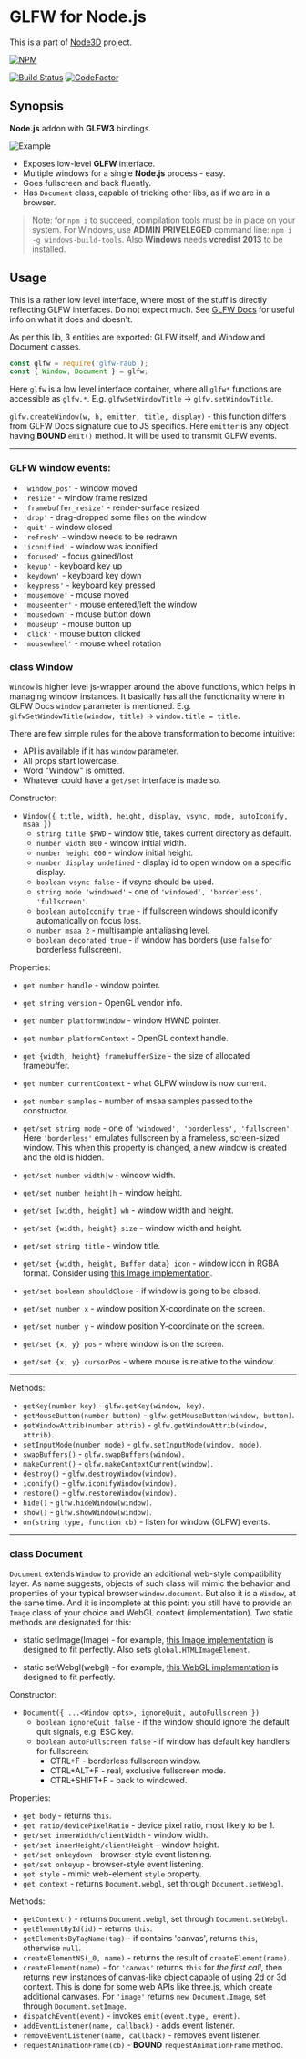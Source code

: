 # GLFW for Node.js

This is a part of [Node3D](https://github.com/node-3d) project.

[![NPM](https://nodei.co/npm/glfw-raub.png?compact=true)](https://www.npmjs.com/package/glfw-raub)

[![Build Status](https://api.travis-ci.com/node-3d/glfw-raub.svg?branch=master)](https://travis-ci.com/node-3d/glfw-raub)
[![CodeFactor](https://www.codefactor.io/repository/github/node-3d/glfw-raub/badge)](https://www.codefactor.io/repository/github/node-3d/glfw-raub)


## Synopsis

**Node.js** addon with **GLFW3** bindings.

![Example](examples/screenshot.jpg)

* Exposes low-level **GLFW** interface.
* Multiple windows for a single **Node.js** process - easy.
* Goes fullscreen and back fluently.
* Has `Document` class, capable of tricking other libs, as if we are in a browser.

> Note: for `npm i` to succeed, compilation tools must be in place on your system.
For Windows, use **ADMIN PRIVELEGED** command line:
`npm i -g windows-build-tools`.
Also **Windows** needs **vcredist 2013** to be installed.


## Usage

This is a rather low level interface, where most of the stuff is directly reflecting
GLFW interfaces. Do not expect much. See [GLFW Docs](http://www.glfw.org/docs/latest/group__window.html)
for useful info on what it does and doesn't.

As per this lib, 3 entities are exported: GLFW itself, and Window and Document classes.

```js
const glfw = require('glfw-raub');
const { Window, Document } = glfw;
```

Here `glfw` is a low level interface container, where all `glfw*` functions are accessible as
`glfw.*`. E.g. `glfwSetWindowTitle` -> `glfw.setWindowTitle`.

`glfw.createWindow(w, h, emitter, title, display)` - this function differs from GLFW Docs
signature due to JS specifics. Here `emitter` is any object having **BOUND** `emit()` method.
It will be used to transmit GLFW events.

----------


### GLFW window events:

* `'window_pos'` - window moved
* `'resize'` - window frame resized
* `'framebuffer_resize'` - render-surface resized
* `'drop'` - drag-dropped some files on the window
* `'quit'` - window closed
* `'refresh'` - window needs to be redrawn
* `'iconified'` - window was iconified
* `'focused'` - focus gained/lost
* `'keyup'` - keyboard key up
* `'keydown'` - keyboard key down
* `'keypress'` - keyboard key pressed
* `'mousemove'` - mouse moved
* `'mouseenter'` - mouse entered/left the window
* `'mousedown'` - mouse button down
* `'mouseup'` - mouse button up
* `'click'` - mouse button clicked
* `'mousewheel'` - mouse wheel rotation


### class Window

`Window` is higher level js-wrapper around the above functions, which helps in managing window
instances. It basically has all the functionality where in GLFW Docs `window` parameter
is mentioned. E.g. `glfwSetWindowTitle(window, title)` -> `window.title = title`.

There are few simple rules for the above transformation to become intuitive:

* API is available if it has `window` parameter.
* All props start lowercase.
* Word "Window" is omitted.
* Whatever could have a `get/set` interface is made so.


Constructor:

* `Window({ title, width, height, display, vsync, mode, autoIconify, msaa })`
	* `string title $PWD` - window title, takes current directory as default.
	* `number width 800` - window initial width.
	* `number height 600` - window initial height.
	* `number display undefined` - display id to open window on a specific display.
	* `boolean vsync false` - if vsync should be used.
	* `string mode 'windowed'` - one of `'windowed', 'borderless', 'fullscreen'`.
	* `boolean autoIconify true` - if fullscreen windows should iconify automatically on focus loss.
	* `number msaa 2` - multisample antialiasing level.
	* `boolean decorated true` - if window has borders (use `false` for borderless fullscreen).


Properties:

* `get number handle` - window pointer.
* `get string version` - OpenGL vendor info.
* `get number platformWindow` - window HWND pointer.
* `get number platformContext` - OpenGL context handle.
* `get {width, height} framebufferSize` - the size of allocated framebuffer.
* `get number currentContext` - what GLFW window is now current.
* `get number samples` - number of msaa samples passed to the constructor.

* `get/set string mode` - one of `'windowed', 'borderless', 'fullscreen'`. Here
`'borderless'` emulates fullscreen by a frameless, screen-sized window.
This when this property is changed, a new window is created and the old is hidden.
* `get/set number width|w` - window width.
* `get/set number height|h` - window height.
* `get/set [width, height] wh` - window width and height.
* `get/set {width, height} size` - window width and height.
* `get/set string title` - window title.
* `get/set {width, height, Buffer data} icon` - window icon in RGBA format. Consider
using [this Image implementation](https://github.com/raub/node-image).
* `get/set boolean shouldClose` - if window is going to be closed.
* `get/set number x` - window position X-coordinate on the screen.
* `get/set number y` - window position Y-coordinate on the screen.
* `get/set {x, y} pos` - where window is on the screen.
* `get/set {x, y} cursorPos` - where mouse is relative to the window.

---

Methods:

* `getKey(number key)` - `glfw.getKey(window, key)`.
* `getMouseButton(number button)` - `glfw.getMouseButton(window, button)`.
* `getWindowAttrib(number attrib)` - `glfw.getWindowAttrib(window, attrib)`.
* `setInputMode(number mode)` - `glfw.setInputMode(window, mode)`.
* `swapBuffers()` - `glfw.swapBuffers(window)`.
* `makeCurrent()` - `glfw.makeContextCurrent(window)`.
* `destroy()` - `glfw.destroyWindow(window)`.
* `iconify()` - `glfw.iconifyWindow(window)`.
* `restore()` - `glfw.restoreWindow(window)`.
* `hide()` - `glfw.hideWindow(window)`.
* `show()` - `glfw.showWindow(window)`.
* `on(string type, function cb)` - listen for window (GLFW) events.


----------

### class Document

`Document` extends `Window` to provide an additional web-style compatibility layer.
As name suggests, objects of such class will mimic the behavior and properties of
your typical browser `window.document`. But also it is a `Window`, at the same time.
And it is incomplete at this point: you still have to provide an `Image` class of
your choice and WebGL context (implementation). Two static methods are designated
for this:

* static setImage(Image) - for example,
[this Image implementation](https://github.com/raub/node-image)
is designed to fit perfectly. Also sets `global.HTMLImageElement`.

* static setWebgl(webgl) - for example,
[this WebGL implementation](https://github.com/raub/node-webgl)
is designed to fit perfectly.




Constructor:

* `Document({ ...<Window opts>, ignoreQuit, autoFullscreen })`
	* `boolean ignoreQuit false` - if the window should ignore the default quit signals, e.g. ESC key.
	* `boolean autoFullscreen false` - if window has default key handlers for fullscreen:
		* CTRL+F - borderless fullscreen window.
		* CTRL+ALT+F - real, exclusive fullscreen mode.
		* CTRL+SHIFT+F - back to windowed.


Properties:

* `get body` - returns `this`.
* `get ratio/devicePixelRatio` - device pixel ratio, most likely to be 1.
* `get/set innerWidth/clientWidth` - window width.
* `get/set innerHeight/clientHeight` - window height.
* `get/set onkeydown` - browser-style event listening.
* `get/set onkeyup` - browser-style event listening.
* `get style` - mimic web-element `style` property.
* `get context` - returns `Document.webgl`, set through `Document.setWebgl`.


Methods:

* `getContext()` - returns `Document.webgl`, set through `Document.setWebgl`.
* `getElementById(id)` - returns `this`.
* `getElementsByTagName(tag)` - if contains 'canvas', returns `this`, otherwise `null`.
* `createElementNS(_0, name)` - returns the result of `createElement(name)`.
* `createElement(name)` - for `'canvas'` returns `this` for *the first call*,
then returns new instances of canvas-like object capable of using 2d or 3d context.
This is done for some web APIs like three.js, which create additional canvases.
For `'image'` returns `new Document.Image`, set through `Document.setImage`.
* `dispatchEvent(event)` - invokes `emit(event.type, event)`.
* `addEventListener(name, callback)` - adds event listener.
* `removeEventListener(name, callback)` - removes event listener.
* `requestAnimationFrame(cb)` - **BOUND** `requestAnimationFrame` method.
